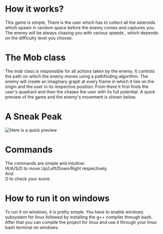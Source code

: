 # How it works?
This game is simple, There is the user which has to collect all the asteroids which spawn in random space before the enemy comes and captures you.
The enemy will be always chasing you with various speeds , which depends on the difficulty level you choose.

# The Mob class
The mob class is responsible for all actions taken by the enemy. It controls the path on which the enemy moves using a pathfinding algorithm.
The enemy will create an imaginary graph at every frame in which it lies on the origin and the user in its respective position. From there it first finds the user's quadrant
and then the chases the user with its full potential. A quick preview of the game and the enemy's movement is shown below.

# A Sneak Peak
![Here is a quick preview](https://i.imgur.com/5daFvPN.gif)

# Commands
The commands are simple and intuitive:  
  W/A/S/D to move Up/Left/Down/Right respectively.  
  And  
  O to check your score.
  
# How to run it on windows
To run it on windows, it is pretty simple. You have to enable windows subsystem for linux followed by installing the g++ compiler through bash.  
After that you can compile the project for linux and use it through your linux bash terminal on windows.
